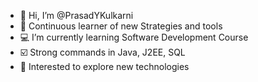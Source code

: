 - 👋 Hi, I’m @PrasadYKulkarni
- 👀 Continuous learner of new Strategies and tools 
- 💻 I’m currently learning Software Development Course
- ☑️ Strong commands in Java, J2EE, SQL
- 💖 Interested to explore new technologies 
<!---
PrasadYKulkarni/PrasadYKulkarni is a ✨ special ✨ repository because its `README.md` (this file) appears on your GitHub profile.
You can click the Preview link to take a look at your changes.
--->

